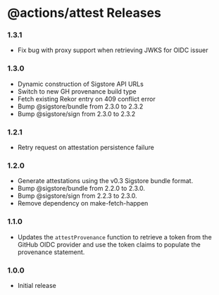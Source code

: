 # @actions/attest Releases

### 1.3.1

- Fix bug with proxy support when retrieving JWKS for OIDC issuer

### 1.3.0

- Dynamic construction of Sigstore API URLs
- Switch to new GH provenance build type
- Fetch existing Rekor entry on 409 conflict error
- Bump @sigstore/bundle from 2.3.0 to 2.3.2
- Bump @sigstore/sign from 2.3.0 to 2.3.2

### 1.2.1

- Retry request on attestation persistence failure

### 1.2.0

- Generate attestations using the v0.3 Sigstore bundle format.
- Bump @sigstore/bundle from 2.2.0 to 2.3.0.
- Bump @sigstore/sign from 2.2.3 to 2.3.0.
- Remove dependency on make-fetch-happen

### 1.1.0

- Updates the `attestProvenance` function to retrieve a token from the GitHub OIDC provider and use the token claims to populate the provenance statement.

### 1.0.0

- Initial release
